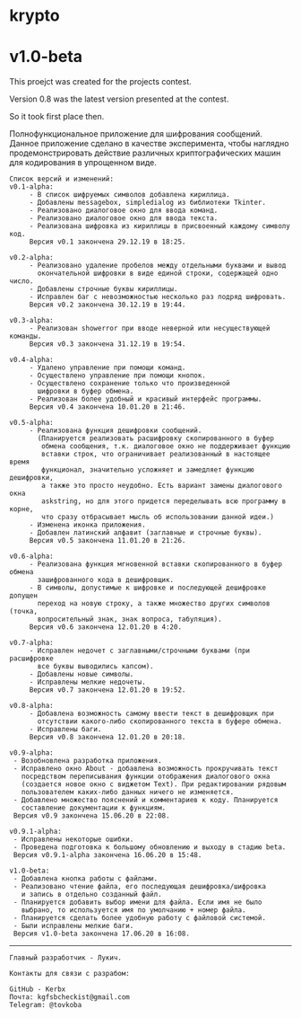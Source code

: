 # krypto
# v1.0-beta

This proejct was created for the projects contest.

Version 0.8 was the latest version presented at the contest.

So it took first place then.


Полнофункциональное приложение для шифрования сообщений.
    Данное приложение сделано в качестве эксперимента, чтобы наглядно
    продемонстрировать действие различных криптографических машин для
    кодирования в упрощенном виде.

    Список версий и изменений:
    v0.1-alpha:
	 	 - В список шифруемых символов добавлена кириллица.
         - Добавлены messagebox, simpledialog из библиотеки Tkinter.
         - Реализовано диалоговое окно для ввода команд.
         - Реализовано диалоговое окно для ввода текста.
         - Реализована шифровка из кириллицы в присвоенный каждому символу код.
         Версия v0.1 закончена 29.12.19 в 18:25.

    v0.2-alpha:
	 	 - Реализовано удаление пробелов между отдельными буквами и вывод
           окончательной шифровки в виде единой строки, содержащей одно число.
         - Добавлены строчные буквы кириллицы.
         - Исправлен баг с невозможностью несколько раз подряд шифровать.
         Версия v0.2 закончена 30.12.19 в 19:44.

    v0.3-alpha:
	 	 - Реализован showerror при вводе неверной или несуществующей команды.
         Версия v0.3 закончена 31.12.19 в 19:54.

    v0.4-alpha:
	 	 - Удалено управление при помощи команд.
         - Осуществлено управление при помощи кнопок.
         - Осуществлено сохранение только что произведенной
           шифровки в буфер обмена.
         - Реализован более удобный и красивый интерфейс программы.
         Версия v0.4 закончена 10.01.20 в 21:46.

    v0.5-alpha:
	 	 - Реализована функция дешифровки сообщений.
           (Планируется реализовать расшифровку скопированного в буфер
            обмена сообщения, т.к. диалоговое окно не поддерживает функцию
            вставки строк, что ограничивает реализованный в настоящее время
            функционал, значительно усложняет и замедляет функцию дешифровки,
            а также это просто неудобно. Есть вариант замены диалогового окна
            askstring, но для этого придется переделывать всю программу в корне,
            что сразу отбрасывает мысль об использовании данной идеи.)
         - Изменена иконка приложения.
         - Добавлен латинский алфавит (заглавные и строчные буквы).
         Версия v0.5 закончена 11.01.20 в 21:26.

    v0.6-alpha:
	 	 - Реализована функция мгновенной вставки скопированного в буфер обмена
           зашифрованного кода в дешифровщик.
         - В символы, допустимые к шифровке и последующей дешифровке допущен
           переход на новую строку, а также множество других символов (точка,
           вопросительный знак, знак вопроса, табуляция).
         Версия v0.6 закончена 12.01.20 в 4:20.

    v0.7-alpha:
	 	 - Исправлен недочет с заглавными/строчными буквами (при расшифровке
           все буквы выводились капсом).
         - Добавлены новые символы.
         - Исправлены мелкие недочеты.
         Версия v0.7 закончена 12.01.20 в 19:52.

    v0.8-alpha:
	 	 - Добавлена возможность самому ввести текст в дешифровщик при
           отсутствии какого-либо скопированного текста в буфере обмена.
         - Исправлены баги.
         Версия v0.8 закончена 12.01.20 в 20:18.

    v0.9-alpha:
	 - Возобновлена разработка приложения.
	 - Исправлено окно About - добавлена возможность прокручивать текст
	   посредством переписывания функции отображения диалогового окна
	   (создается новое окно с виджетом Text). При редактировании рядовым
	   пользователем каких-либо данных ничего не изменяется.
	 - Добавлено множество пояснений и комментариев к коду. Планируется
	   составление документации к функциям.
	 Версия v0.9 закончена 15.06.20 в 22:08.

    v0.9.1-alpha:
	 - Исправлены некоторые ошибки.
	 - Проведена подготовка к большому обновлению и выходу в стадию beta.
	 Версия v0.9.1-alpha закончена 16.06.20 в 15:48.

    v1.0-beta:
	 - Добавлена кнопка работы с файлами.
	 - Реализовано чтение файла, его последующая дешифровка/шифровка
	   и запись в отдельно созданный файл.
	 - Планируется добавить выбор имени для файла. Если имя не было
	   выбрано, то используется имя по умолчанию + номер файла.
	 - Планируется сделать более удобную работу с файловой системой.
	 - Были исправлены мелкие баги.
	 Версия v1.0-beta закончена 17.06.20 в 16:08.	 
--------------------------------------------------------------------------------------



    Главный разработчик - Лукич.

    Контакты для связи с разрабом:

	GitHub - Kerbx
	Почта: kgfsbcheckist@gmail.com
	Telegram: @tovkoba
 
